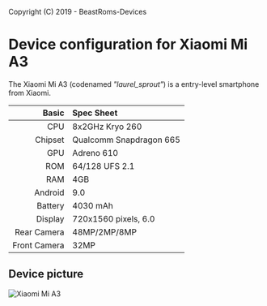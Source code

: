Copyright (C) 2019 - BeastRoms-Devices

Device configuration for Xiaomi Mi A3
=========================================

The Xiaomi Mi A3 (codenamed _"laurel_sprout"_) is a entry-level smartphone from Xiaomi.

Basic   | Spec Sheet
-------:|:----------
CPU     | 8x2GHz Kryo 260
Chipset | Qualcomm Snapdragon 665
GPU     | Adreno 610
ROM     | 64/128 UFS 2.1
RAM     | 4GB
Android | 9.0
Battery | 4030 mAh
Display | 720x1560 pixels, 6.0
Rear Camera  | 48MP/2MP/8MP
Front Camera | 32MP

## Device picture
![Xiaomi Mi A3](https://i01.appmifile.com/webfile/globalimg/products/pc/mi-a3/MIA3_02.jpg "Xiaomi Mi A3")

